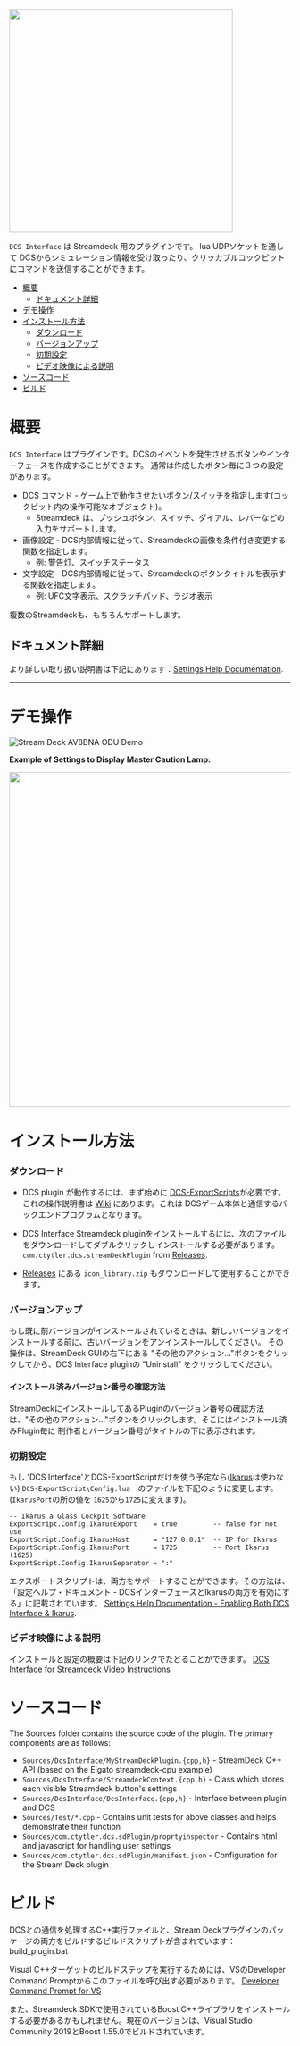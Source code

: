 <img src="Images/DCS_Interface_Banner.png" width=400>

`DCS Interface` は Streamdeck 用のプラグインです。
lua UDPソケットを通して DCSからシミュレーション情報を受け取ったり、クリッカブルコックピットにコマンドを送信することができます。

- [概要](#概要)
  - [ドキュメント詳細](#ドキュメント詳細)
- [デモ操作](#デモ操作)
- [インストール方法](#インストール方法)
    - [ダウンロード](#ダウンロード)
    - [バージョンアップ](#バージョンアップ)
    - [初期設定](#初期設定)
    - [ビデオ映像による説明](#ビデオ映像による説明)
- [ソースコード](#ソースコード)
- [ビルド](#ビルド)

# 概要

`DCS Interface` はプラグインです。DCSのイベントを発生させるボタンやインターフェースを作成することができます。
通常は作成したボタン毎に３つの設定があります。

- DCS コマンド - ゲーム上で動作させたいボタン/スイッチを指定します(コックピット内の操作可能なオブジェクト)。
  - Streamdeck は、プッシュボタン、スイッチ、ダイアル、レバーなどの入力をサポートします。
- 画像設定 - DCS内部情報に従って、Streamdeckの画像を条件付き変更する関数を指定します。
  - 例: 警告灯、スイッチステータス
- 文字設定 - DCS内部情報に従って、Streamdeckのボタンタイトルを表示する関数を指定します。
  - 例: UFC文字表示、スクラッチパッド、ラジオ表示

複数のStreamdeckも、もちろんサポートします。

## ドキュメント詳細

より詳しい取り扱い説明書は下記にあります：[Settings Help Documentation](Sources/com.ctytler.dcs.sdPlugin/helpDocs/helpContents.md).

---

# デモ操作

![Stream Deck AV8BNA ODU Demo](Images/Streamdeck_AV8B_Demo.gif)

**Example of Settings to Display Master Caution Lamp:**

<img src="Images/Configuration_AV8B_Screenshot.jpg" width=600>

# インストール方法

### ダウンロード

- DCS plugin が動作するには、まず始めに [DCS-ExportScripts](https://github.com/s-d-a/DCS-ExportScripts)が必要です。これの操作説明書は [Wiki](https://github.com/s-d-a/DCS-ExportScripts/wiki) にあります。これは DCSゲーム本体と通信するバックエンドプログラムとなります。

- DCS Interface Streamdeck pluginをインストールするには、次のファイルをダウンロードしてダブルクリックしインストールする必要があります。 `com.ctytler.dcs.streamDeckPlugin` from [Releases](https://github.com/charlestytler/streamdeck-dcs-interface/releases).

- [Releases](https://github.com/charlestytler/streamdeck-dcs-interface/releases) にある `icon_library.zip` もダウンロードして使用することができます。


### バージョンアップ

もし既に前バージョンがインストールされているときは、新しいバージョンをインストールする前に、古いバージョンをアンインストールしてください。
その操作は、StreamDeck GUIの右下にある "その他のアクション..."ボタンをクリックしてから、DCS Interface pluginの "Uninstall" をクリックしてください。

#### インストール済みバージョン番号の確認方法

StreamDeckにインストールしてあるPluginのバージョン番号の確認方法は、"その他のアクション..."ボタンをクリックします。そこにはインストール済みPlugin毎に
制作者とバージョン番号がタイトルの下に表示されます。

### 初期設定

もし 'DCS Interface'とDCS-ExportScriptだけを使う予定なら([Ikarus](https://github.com/s-d-a/Ikarus)は使わない)
`DCS-ExportScript\Config.lua`　のファイルを下記のように変更します。
(`IkarusPort`の所の値を `1625`から`1725`に変えます)。

```
-- Ikarus a Glass Cockpit Software
ExportScript.Config.IkarusExport    = true         -- false for not use
ExportScript.Config.IkarusHost      = "127.0.0.1"  -- IP for Ikarus
ExportScript.Config.IkarusPort      = 1725         -- Port Ikarus (1625)
ExportScript.Config.IkarusSeparator = ":"
```

エクスポートスクリプトは、両方をサポートすることができます。その方法は、「設定ヘルプ・ドキュメント - DCSインターフェースとIkarusの両方を有効にする」に記載されています。
[Settings Help Documentation - Enabling Both DCS Interface & Ikarus](Sources/com.ctytler.dcs.sdPlugin/helpDocs/helpContents.md#enabling-both-dcs-interface--ikarus).

### ビデオ映像による説明

インストールと設定の概要は下記のリンクでたどることができます。
[DCS Interface for Streamdeck Video Instructions](https://www.youtube.com/playlist?list=PLcYO7a2ywThz7nIT4CjRTn737ZM26aqDq)

# ソースコード

The Sources folder contains the source code of the plugin. The primary components are as follows:

- `Sources/DcsInterface/MyStreamDeckPlugin.{cpp,h}` - StreamDeck C++ API (based on the Elgato streamdeck-cpu example)
- `Sources/DcsInterface/StreamdeckContext.{cpp,h}` - Class which stores each visible Streamdeck button's settings
- `Sources/DcsInterface/DcsInterface.{cpp,h}` - Interface between plugin and DCS
- `Sources/Test/*.cpp` - Contains unit tests for above classes and helps demonstrate their function
- `Sources/com.ctytler.dcs.sdPlugin/proprtyinspector` - Contains html and javascript for handling user settings
- `Sources/com.ctytler.dcs.sdPlugin/manifest.json` - Configuration for the Stream Deck plugin

# ビルド

DCSとの通信を処理するC++実行ファイルと、Stream Deckプラグインのパッケージの両方をビルドするビルドスクリプトが含まれています： build_plugin.bat

Visual C++ターゲットのビルドステップを実行するためには、VSのDeveloper Command Promptからこのファイルを呼び出す必要があります。
[Developer Command Prompt for VS](https://docs.microsoft.com/en-us/dotnet/framework/tools/developer-command-prompt-for-vs)

また、Streamdeck SDKで使用されているBoost C++ライブラリをインストールする必要があるかもしれません。現在のバージョンは、Visual Studio Community 2019とBoost 1.55.0でビルドされています。

